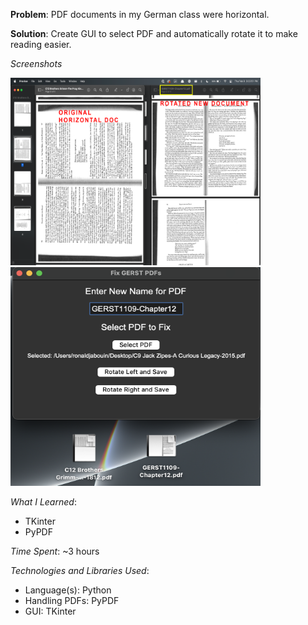 **Problem**: PDF documents in my German class were horizontal.

**Solution**: Create GUI to select PDF and automatically rotate it to make reading easier.

_Screenshots_

<img src="/fixGerst/fixGerst-SS1.png" alt="side-by-side-of-pdfs" title="PDFs Side by Side" height = "300" width = "400">
<img src="/fixGerst/fixGerst-SS2.png" alt="gui" title="GUI" height = "350" width = "400">


_What I Learned_:
- TKinter
- PyPDF

_Time Spent_: 
~3 hours

_Technologies and Libraries Used_:
- Language(s): Python
- Handling PDFs: PyPDF
- GUI: TKinter



